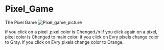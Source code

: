 # Pixel_Game
The Pixel Game
![Pixel_game_picture](https://user-images.githubusercontent.com/72344723/218766048-7994b136-ea73-448f-9e2c-e410751510d2.PNG)

if you click on a pixel ,pixel color is Chenged./n
if you click again on a pixel, pixel color is Chenged to main color.
if you click on <Clear All> Evry pixels change color to Gray.
if you click on <CFill All> Evry pixels change color to Orange.
